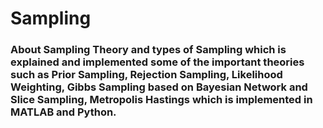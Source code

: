 # Sampling
### About Sampling Theory and types of Sampling which is explained and implemented some of the important theories such as Prior Sampling, Rejection Sampling, Likelihood Weighting, Gibbs Sampling based on Bayesian Network and Slice Sampling, Metropolis Hastings which is implemented in MATLAB and Python.

